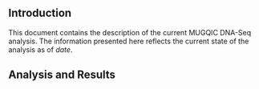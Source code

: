 Introduction
------------

This document contains the description of the current MUGQIC DNA-Seq analysis. The information presented here reflects the current state of the analysis as of $date$.


Analysis and Results
--------------------
